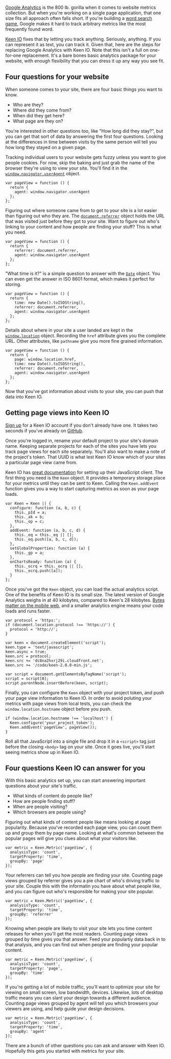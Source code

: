 <!--
title: Replacing Google Analytics with Keen IO
created: 22 April 2013 - 7:43 pm
updated: 30April 2013 - 9:12 am
publish: 30 April 2013
slug: keen-analysis
tags: coding, design
-->

[Google Analytics][] is the 800 lb. gorilla when it comes to website metrics
collection. But when you're working on a single page application, that one size
fits all approach often falls short. If you're building a [word search game][],
Google makes it hard to track arbitrary metrics like the most frequently found
word.

[Keen IO][] fixes that by letting you track anything. Seriously, anything. If
you can represent it as text, you can track it. Given that, here are the steps
for replacing Google Analytics with Keen IO. Note that this isn't a full on
one-for-one replacement. It's a bare bones basic analytics package for your
website, with enough flexibility that you can dress it up any way you see fit.

## Four questions for your website ##

When someone comes to your site, there are four basic things you want to know.

* Who are they?
* Where did they come from?
* When did they get here?
* What page are they on?

You're interested in other questions too, like "How long did they stay?", but
you can get that sort of data by answering the first four questions. Looking
at the differences in time between visits by the same person will tell you how
long they stayed on a given page.

Tracking individual users to your website gets fuzzy unless you want to give
people cookies. For now, skip the baking and just grab the name of the browser
they're using to view your site. You'll find it in the
[`window.navigator.userAgent`][agent] object.

    var pageView = function () {
      return {
        agent: window.navigator.userAgent
      };
    };

Figuring out where someone came from to get to your site is a lot easier than
figuring out who they are. The [`document.referrer`][referrer] object holds the
URL that was visited just before they got to your site. Want to figure out who's
linking to your content and how people are finding your stuff? This is what you
need.

    var pageView = function () {
      return {
        referrer: document.referrer,
        agent: window.navigator.userAgent
      };
    };

"What time is it?" is a simple question to answer with the [`Date`][date]
object. You can even get the answer in ISO 8601 format, which makes it perfect
for storing.

    var pageView = function () {
      return {
        time: new Date().toISOString(),
        referrer: document.referrer,
        agent: window.navigator.userAgent
      };
    };

Details about where in your site a user landed are kept in the
[`window.location`][href] object. Recording the `href` attribute gives you
the complete URL. Other attributes, like `pathname` give you more fine grained
information.

    var pageView = function () {
      return {
        page: window.location.href,
        time: new Date().toISOString(),
        referrer: document.referrer,
        agent: window.navigator.userAgent
      };
    };

Now that you've got information about visits to your site, you can push that
data into Keen IO.

## Getting page views into Keen IO ##

[Sign up][] for a Keen IO account if you don't already have one. It takes
two seconds if you've already on [GitHub][].

Once you're logged in, rename your default project to your site's domain name.
Keeping separate projects for each of the sites you have lets you track page
views for each site separately. You'll also want to make a note of the project's
token. That UUID is what lest Keen IO know which of your sites a particular page
view came from.

Keen IO has [great documentation][] for setting up their JavaScript client.
The first thing you need is the `Keen` object. It provides a temporary
storage place for your metrics until they can be sent to Keen. Calling the
`Keen.addEvent` function gives you a way to start capturing metrics as soon as
your page loads.

    var Keen = Keen || {
      configure: function (a, b, c) {
        this._pId = a;
        this._ak = b;
        this._op = c;
      },
      addEvent: function (a, b, c, d) {
        this._eq = this._eq || [];
        this._eq.push([a, b, c, d]);
      },
      setGlobalProperties: function (a) {
        this._gp = a;
      },
      onChartsReady: function (a) {
        this._ocrq = this._ocrq || [];
        this._ocrq.push([a]);
      }
    };

Once you've got the `Keen` object, you can load the actual analytics script.
One of the benefits of Keen IO is its small size. The latest version of Google
Analytics weighs in at 40 kilobytes, compared to Keen's 28 kilobytes.
[Bytes matter on the mobile web][], and a smaller analytics engine means your
code loads and runs faster.

    var protocol = 'https:';
    if (document.location.protocol !== 'https://') {
      protocol = 'http://';
    }

    var keen = document.createElement('script');
    keen.type = 'text/javascript';
    keen.async = true;
    keen.src = protocol;
    keen.src += 'dc8na2hxrj29i.cloudfront.net';
    keen.src += '/code/keen-2.0.0-min.js';

    var script = document.getElementsByTagName('script');
    script = script[0];
    script.parentNode.insertBefore(keen, script);

Finally, you can configure the `Keen` object with your project token, and push
your page view information to Keen IO. In order to avoid poluting your metrics
with page views from local tests, you can check the `window.location.hostname`
object before you push.

    if (window.location.hostname !== 'localhost') {
      Keen.configure('your_project_token');
      Keen.addEvent('pageView', pageView());
    }

Roll all that JavaScript into a single file and drop it in a `<script>` tag just
before the closing `<body>` tag on your site. Once it goes live, you'll start
seeing metrics show up in Keen IO.

## Four questions Keen IO can answer for you ##

With this basic analytics set up, you can start answering important questions
about your site's traffic.

* What kinds of content do people like?
* How are people finding stuff?
* When are people visiting?
* Which browsers are people using?

Figuring out what kinds of content people like means looking at page popularity.
Because you've recorded each page view, you can count them up and group them by
page name. Looking at what's common between the popular pages will give you
clues about what your visitors like.

    var metric = Keen.Metric('pageView', {
      analysisType: 'count',
      targetProperty: 'time',
      groupBy: 'page'
    });

Your referrers can tell you how people are finding your site. Counting page
views grouped by referrer gives you a pie chart of who's driving traffic to
your site. Couple this with the informatin you have about what people like,
and you can figure out who's responsible for making your site popular.

    var metric = Keen.Metric('pageView', {
      analysisType: 'count',
      targetProperty: 'time',
      groupBy: 'referrer'
    });

Knowing when people are likely to visit your site lets you time content
releases for when you'll get the most readers. Counting page views grouped
by time gives you that answer. Feed your populartiy data back in to that
analysis, and you can find out when people are finding your popular content.

    var metric = Keen.Metric('pageView', {
      analysisType: 'count',
      targetProperty: 'page',
      groupBy: 'time'
    });

If you're getting a lot of mobile traffic, you'll want to optimize your site
for viewing on small screen, low bandwidth, devices. Likewise, lots of desktop
traffic means you can slant your design towards a different audience. Counting
page views grouped by agent will tell you which browsers your viewers are using,
and help guide your design decisions.

    var metric = Keen.Metric('pageView', {
      analysisType: 'count',
      targetProperty: 'time',
      groupBy: 'agent'
    });

There are a bunch of other questions you can ask and answer with Keen IO.
Hopefully this gets you started with metrics for your site.


[Google Analytics]: https://google.com/analytics/ "Various (Google): Google Analytics Official Website - Web Analytics and Reporting"
[word search game]: http://prolix-app.com/ "Frank Mitchell: Prolix is a word search game that lets you tweet your scores so your friends can play with you."
[Keen IO]: https://keen.io/ "Various (Keen IO): Analytics Backend as a Service"
[agent]: https://developer.mozilla.org/en-US/docs/DOM/window.navigator.userAgent "Various (Mozilla): window.navigator.userAgent - Document Object Model"
[referrer]: https://developer.mozilla.org/en-US/docs/DOM/document.referrer "Various (Mozilla): document.referrer - Document Object Model"
[date]: https://developer.mozilla.org/en-US/docs/JavaScript/Reference/Global_Objects/Date "Various (Mozilla): Date - JavaScript"
[href]: https://developer.mozilla.org/en-US/docs/DOM/window.location "Various (Mozilla): window.location - Document Object Model"
[Sign up]: https://keen.io/signup "Various (Keen IO): Sign up for Keen IO"
[GitHub]: https://github.com/ "Various (GitHub): Social coding"
[great documentation]: https://keen.io/docs/clients/javascript/usage-guide/ "Various (Keen IO): JavaScript SDK Usage Guide"
[Bytes matter on the mobile web]: /2010/09/small-code "Frank Mitchell: Bytes matter on the mobile web"
